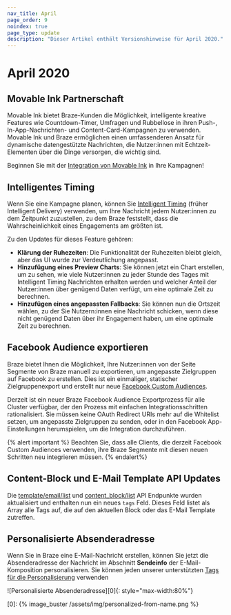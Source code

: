 ```yaml
---
nav_title: April
page_order: 9
noindex: true
page_type: update
description: "Dieser Artikel enthält Versionshinweise für April 2020."
---
```

# April 2020

## Movable Ink Partnerschaft

Movable Ink bietet Braze-Kunden die Möglichkeit, intelligente kreative Features wie Countdown-Timer, Umfragen und Rubbellose in ihren Push-, In-App-Nachrichten- und Content-Card-Kampagnen zu verwenden. Movable Ink und Braze ermöglichen einen umfassenderen Ansatz für dynamische datengestützte Nachrichten, die Nutzer:innen mit Echtzeit-Elementen über die Dinge versorgen, die wichtig sind.

Beginnen Sie mit der [Integration von Movable Ink]({{site.baseurl}}/partners/message_personalization/dynamic_content/movable_ink/) in Ihre Kampagnen!

## Intelligentes Timing

Wenn Sie eine Kampagne planen, können Sie [Intelligent Timing]({{site.baseurl}}/user_guide/brazeai/intelligence/intelligent_timing/) (früher Intelligent Delivery) verwenden, um Ihre Nachricht jedem Nutzer:innen zu dem Zeitpunkt zuzustellen, zu dem Braze feststellt, dass die Wahrscheinlichkeit eines Engagements am größten ist.

Zu den Updates für dieses Feature gehören:
- **Klärung der Ruhezeiten**: Die Funktionalität der Ruhezeiten bleibt gleich, aber das UI wurde zur Verdeutlichung angepasst.
- **Hinzufügung eines Preview Charts**: Sie können jetzt ein Chart erstellen, um zu sehen, wie viele Nutzer:innen zu jeder Stunde des Tages mit Intelligent Timing Nachrichten erhalten werden und welcher Anteil der Nutzer:innen über genügend Daten verfügt, um eine optimale Zeit zu berechnen.
- **Hinzufügen eines angepassten Fallbacks**: Sie können nun die Ortszeit wählen, zu der Sie Nutzern:innen eine Nachricht schicken, wenn diese nicht genügend Daten über ihr Engagement haben, um eine optimale Zeit zu berechnen.

## Facebook Audience exportieren

Braze bietet Ihnen die Möglichkeit, Ihre Nutzer:innen von der Seite Segmente von Braze manuell zu exportieren, um angepasste Zielgruppen auf Facebook zu erstellen. Dies ist ein einmaliger, statischer Zielgruppenexport und erstellt nur neue [Facebook Custom Audiences]({{site.baseurl}}/partners/facebook/).

Derzeit ist ein neuer Braze Facebook Audience Exportprozess für alle Cluster verfügbar, der den Prozess mit einfachen Integrationsschritten rationalisiert. Sie müssen keine OAuth Redirect URIs mehr auf die Whitelist setzen, um angepasste Zielgruppen zu senden, oder in den Facebook App-Einstellungen herumspielen, um die Integration durchzuführen.

{% alert important %}
Beachten Sie, dass alle Clients, die derzeit Facebook Custom Audiences verwenden, ihre Braze Segmente mit diesen neuen Schritten neu integrieren müssen.
{% endalert%}


## Content-Block und E-Mail Template API Updates

Die [template/email/list]({{site.baseurl}}/api/endpoints/templates/email_templates/get_list_email_templates/) und [content_block/list]({{site.baseurl}}/api/endpoints/templates/content_blocks_templates/get_list_email_content_blocks/) API Endpunkte wurden aktualisiert und enthalten nun ein neues `tags` Feld. Dieses Feld listet als Array alle Tags auf, die auf den aktuellen Block oder das E-Mail Template zutreffen.

## Personalisierte Absenderadresse

Wenn Sie in Braze eine E-Mail-Nachricht erstellen, können Sie jetzt die Absenderadresse der Nachricht im Abschnitt **Sendeinfo** der E-Mail-Komposition personalisieren. Sie können jeden unserer unterstützten [Tags für die Personalisierung]({{site.baseurl}}/user_guide/personalization_and_dynamic_content/liquid/supported_personalization_tags/) verwenden

![Personalisierte Absenderadresse][0]{: style="max-width:80%"}

[0]: {% image_buster /assets/img/personalized-from-name.png %}
